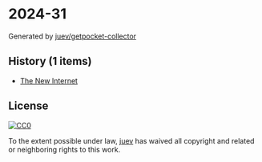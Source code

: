 # 2024-31

Generated by [juev/getpocket-collector](https://github.com/juev/getpocket-collector)

## History (1 items)

- [The New Internet](https://tailscale.com/blog/new-internet)

## License

[![CC0](https://mirrors.creativecommons.org/presskit/buttons/88x31/svg/cc-zero.svg)](https://creativecommons.org/publicdomain/zero/1.0/)

To the extent possible under law, [juev](https://github.com/juev) has waived all copyright and related or neighboring rights to this work.
